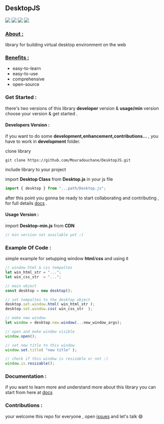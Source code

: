 ## DesktopJS 

[![](https://img.shields.io/github/issues/Mouradouchane/DesktopJS)](#)
[![](https://img.shields.io/github/license/Mouradouchane/DesktopJS)](#)
[![](https://img.shields.io/badge/status-not%20stable-orange)](#)
[![](https://img.shields.io/badge/version-1-red)](#)


### <u> About :</u>

library for building virtual desktop environment on the web

### <u> Benefits :</u>
* easy-to-learn
* easy-to-use
* comprehensive
* open-source 

### Get Started :

there's two versions of this library __developer__ version & __usage/min__ version choose your version & get started .

#### __Developers Version__ :
if you want to do some **development,enhancement,contributions...** , you have to work in __development__ folder.

clone library

```
git clone https://github.com/Mouradouchane/DesktopJS.git
```

include library to your project 

import __Desktop Class__ from __Desktop.js__ in your js file
```js
import { desktop } from "...path/Desktop.js";
``` 

after this point you gonna be ready to start collaborating and contributing , for full details [docs](https://github.com/Mouradouchane/DesktopJS/wiki) .
#### __Usage Version__ :
import __Desktop-min.js__ from __CDN__
```js
// min version not available yet :(
```

### Example Of Code :
simple example for setupping window __html__/__css__ and using it
```js
// window html & css tempaltes
let win_html_str = "...";
let win_css_str  = "...";

// main object
const desktop = new desktop();

// set tempaltes to the desktop object
desktop.set.window.html( win_html_str );
desktop.set.window.css( win_css_str  );

// make new window
let window = desktop.new.window(...new_window_args);

// open and make window visible
window.open();

// set new title to this window
window.set.title( "new title" );

// check if this window is resizable or not :)
window.is.resizable();

``` 

### Documentation :
if you want to learn more and understand more about this library you can start from here at [docs](https://github.com/Mouradouchane/DesktopJS/wiki)

### Contributions :
your welcome this repo for everyone , open [issues](https://github.com/Mouradouchane/DesktopJS/issues) and let's talk :smile:

